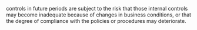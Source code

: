 controls  in  future  periods  are  subject  to  the  risk  that  those  internal  controls  may  become  inadequate  because  of  changes  in
business conditions, or that the degree of compliance with the policies or procedures may deteriorate.